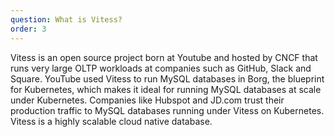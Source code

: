 ```yaml
---
question: What is Vitess?
order: 3
---
```


Vitess is an open source project born at Youtube and hosted by CNCF that runs very large OLTP workloads at companies such as GitHub, Slack and Square. YouTube used Vitess to run MySQL databases in Borg, the blueprint for Kubernetes, which makes it ideal for running MySQL databases at scale under Kubernetes. Companies like Hubspot and JD.com trust their production traffic to MySQL databases running under Vitess on Kubernetes. Vitess is a highly scalable cloud native database. 

